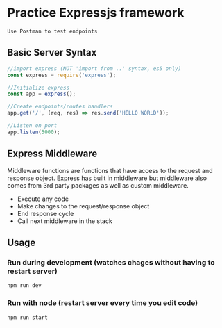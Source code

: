 # Practice Expressjs framework

    Use Postman to test endpoints

## Basic Server Syntax

```js
//import express (NOT 'import from ..' syntax, es5 only)
const express = require('express');

//Initialize express
const app = express();

//Create endpoints/routes handlers
app.get('/', (req, res) => res.send('HELLO WORLD'));

//Listen on port
app.listen(5000);
```

## Express Middleware 

Middleware functions are functions that have access to the request and response object. Express has built in middleware but middleware also comes from 3rd party packages as well as custom middleware.

+ Execute any code
+ Make changes to the request/response object
+ End response cycle
+ Call next middleware in the stack

## Usage

### Run during development (watches chages without having to restart server)
    npm run dev

### Run with node (restart server every time you edit code)
    npm run start
